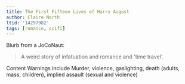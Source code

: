 ```yaml
---
title: The First Fifteen Lives of Harry August
author: Claire North
ltid: '14297982'
tags: [romance, scifi]
---
```


Blurb from a JoCoNaut:

> A weird story of infatuation and romance and 'time travel'.

Content Warnings include Murder, violence, gaslighting, death (adults, mass,
children), implied assault (sexual and violence)
